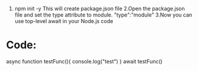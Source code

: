 

1. npm init -y
This will create  package.json file
2.Open the package.json file and set the type attribute to module.
  "type":"module"
3.Now you can use top-level await in your Node.js code

# Code:
async function testFunc(){
  console.log("test")
}
await testFunc()

